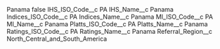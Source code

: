 <?xml version="1.0" encoding="UTF-8"?>
<CustomMetadata xmlns="http://soap.sforce.com/2006/04/metadata" xmlns:xsi="http://www.w3.org/2001/XMLSchema-instance" xmlns:xsd="http://www.w3.org/2001/XMLSchema">
    <label>Panama</label>
    <protected>false</protected>
    <values>
        <field>IHS_ISO_Code__c</field>
        <value xsi:type="xsd:string">PA</value>
    </values>
    <values>
        <field>IHS_Name__c</field>
        <value xsi:type="xsd:string">Panama</value>
    </values>
    <values>
        <field>Indices_ISO_Code__c</field>
        <value xsi:type="xsd:string">PA</value>
    </values>
    <values>
        <field>Indices_Name__c</field>
        <value xsi:type="xsd:string">Panama</value>
    </values>
    <values>
        <field>MI_ISO_Code__c</field>
        <value xsi:type="xsd:string">PA</value>
    </values>
    <values>
        <field>MI_Name__c</field>
        <value xsi:type="xsd:string">Panama</value>
    </values>
    <values>
        <field>Platts_ISO_Code__c</field>
        <value xsi:type="xsd:string">PA</value>
    </values>
    <values>
        <field>Platts_Name__c</field>
        <value xsi:type="xsd:string">Panama</value>
    </values>
    <values>
        <field>Ratings_ISO_Code__c</field>
        <value xsi:type="xsd:string">PA</value>
    </values>
    <values>
        <field>Ratings_Name__c</field>
        <value xsi:type="xsd:string">Panama</value>
    </values>
    <values>
        <field>Referral_Region__c</field>
        <value xsi:type="xsd:string">North_Central_and_South_America</value>
    </values>
</CustomMetadata>

